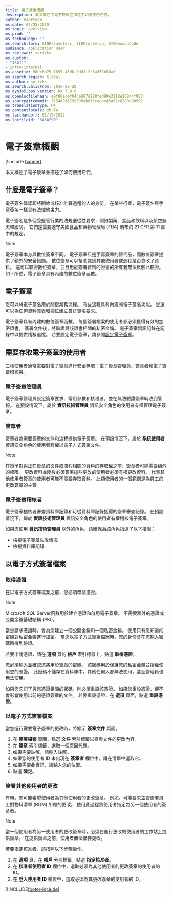 ```yaml
---
title: 電子簽章概觀
description: 本文概述了電子簽章並描述了如何使用它們。
author: maertenm
ms.date: 07/25/2019
ms.topic: overview
ms.prod: ''
ms.technology: ''
ms.search.form: SIGParameters, SIGProcSetup, SIGReasonCode
audience: Application User
ms.reviewer: sericks
ms.custom:
- "13611"
- intro-internal
ms.assetid: 98dc6b79-1895-45d8-9dd1-2c8a351b58af
ms.search.region: Global
ms.author: sericks
ms.search.validFrom: 2016-02-28
ms.dyn365.ops.version: AX 7.0.0
ms.openlocfilehash: e9f80ecef043a697d288fed99e3118e268d4f993
ms.sourcegitcommit: 3754d916799595eb611ceabe45a52c6280a98992
ms.translationtype: HT
ms.contentlocale: zh-TW
ms.lasthandoff: 01/15/2022
ms.locfileid: "8460290"
---
```

# <a name="electronic-signatures-overview"></a>電子簽章概觀

[!include [banner](../includes/banner.md)]

本文概述了電子簽章並描述了如何使用它們。

## <a name="what-is-an-electronic-signature"></a>什麼是電子簽章？

電子簽名確認即將開始或核准計算過程的人的身份。 在某些行業，電子簽名與手寫簽名一樣具有法律約束力。

電子簽名是多個受監管行業的法規遵從性要求，例如製藥、食品和飲料以及航空航天和國防。 它們還需要遵守美國食品和藥物管理局 (FDA) 頒布的 21 CFR 第 11 節中的規定。

> [!NOTE]
> 電子簽章本身與數位簽章不同。 電子簽章只是手寫簽章的替代品，而數位簽章提供了額外的安全措施。 數位簽章可以幫助識別其他使用者或進程是否篡改了資料。 還可以驗證數位簽章，並且用於簽署資料的證書的所有者無法反駁此驗證。 如下所述，電子簽章具有內建的數位簽章函數。

## <a name="electronic-signatures"></a>電子簽章

您可以將電子簽名用於關鍵業務流程。 有些流程具有內建的電子簽名功能。 您還可以為任何資料庫表和欄位建立自訂簽名要求。

電子簽章具有內建的數位簽章函數。 每個簽署檔案的使用者都必須獲得有效的加密證書。 簽署文件後，將驗證與該證書相關的私密金鑰。 電子簽章資訊記錄在記錄中以提供稽核追蹤。 若要設定電子簽章，請參閱[設定電子簽章](tasks/set-up-electronic-signatures.md)。

## <a name="users-who-require-access-to-electronic-signatures"></a>需要存取電子簽章的使用者

三種使用者通常需要對電子簽章進行安全存取：電子簽章管理員、簽章者和電子簽章稽核員。

### <a name="electronic-signature-administrator"></a>電子簽章管理員

電子簽章管理員設定簽章要求、常用參數和核准者，並在無法驗證簽章時收到警報。 在預設情況下，屬於 **資訊技術管理員** 資訊安全角色的使用者有權管理電子簽章。

### <a name="signer"></a>簽章者

簽章者為需要簽章的文件和流程提供電子簽章。 在預設情況下，屬於 **系統使用者** 資訊安全角色的使用者有權以電子方式簽署文件。

> [!NOTE]
> 在授予對與正在簽章的文件或流程相關的資料的存取權之前，簽章者可能需要額外的權限。 更改資料並隨後必須簽署這些更改的使用者必須有權更改資料。 代表其他使用者簽章的使用者可能不需要存取資料。 此類使用者的一個範例是為員工的更改簽章的主管。

### <a name="electronic-signature-auditor"></a>電子簽章稽核者

電子簽章稽核者審查資料庫記錄和可從資料庫記錄獲得的簽章審查記錄。 在預設情況下，屬於 **資訊技術管理員** 資訊安全角色的使用者有權稽核電子簽章。

如果您使用 **資訊技術管理員** 以外的角色，請確保為該角色指派了以下權限：

- 檢視電子簽章失敗情況
- 檢視資料庫記錄

## <a name="signing-documents-electronically"></a>以電子方式簽署檔案

### <a name="get-a-certificate"></a>取得憑證

在以電子方式簽署檔案之前，您必須申請憑證。

> [!NOTE]
> Microsoft SQL Server函數用於建立憑證和啟用電子簽章。 不需要額外的憑證或公開金鑰基礎結構 (PKI)。

當您請求憑證時，會為您建立一個公開金鑰和一個私密金鑰。 使用只有您知道的密碼對私密金鑰進行加密。 當您以電子方式簽署檔案時，您的身份會在您輸入密碼時得到驗證。

若要申請憑證，請在 **選項** 頁的 **帳戶** 索引標籤上，點選 **取得憑證**。

您必須輸入並確認您將用於簽章的密碼。 該密碼用於保護您的私密金鑰並授權使用您的憑證。 此密碼不儲存在資料庫中，其他任何人都無法使用，甚至管理員也無法使用。

如果您忘記了與您憑證相關的密碼，則必須重設該憑證。 如果您重設憑證，便不會影響使用以前的憑證簽章的文件。 若要重設憑證，在 **選項** 頁面，點選 **重設憑證**。

### <a name="sign-a-document-electronically"></a>以電子方式簽署檔案

當您進行需要電子簽章的更改時，將顯示 **簽章文件** 頁面。

1. 在 **簽署檔案** 頁面，點選 **文件** 索引標籤以查看文件的更改內容。
2. 在 **簽章** 索引標籤，選取一個原因代碼。
3. 如果需要註解，請輸入註解。
4. 如果您的使用者 ID 未出現在 **簽章者** 欄位中，請在清單中選取它。
5. 如果需要此資訊，請輸入您的位置。
6. 點選 **確定**。

### <a name="sign-for-another-users-changes"></a>簽署其他使用者的更改

有時，您可能希望使用者為其他使用者的更改簽章。 例如，可能要求主管簽署員工對物料清單 (BOM) 所做的更改。 使用此過程將使用者指定為另一個使用者的簽章者。

> [!NOTE]
> 當一個使用者為另一使用者的更改簽章時，必須在進行更改的使用者的工作站上提供簽章。 在提供簽章之前，使用者無法儲存更改。

若要指定核准者，請按照以下步驟操作。

1. 在 **選項** 頁，在 **帳戶** 索引標籤，點選 **指定核准者**。
2. 在 **核准者使用者 ID** 欄位中，選取必須為其他使用者的更改簽章的使用者的 ID。
3. 在 **登入使用者 ID** 欄位中，選取必須為其更改簽章的使用者的 ID。


[!INCLUDE[footer-include](../../../includes/footer-banner.md)]